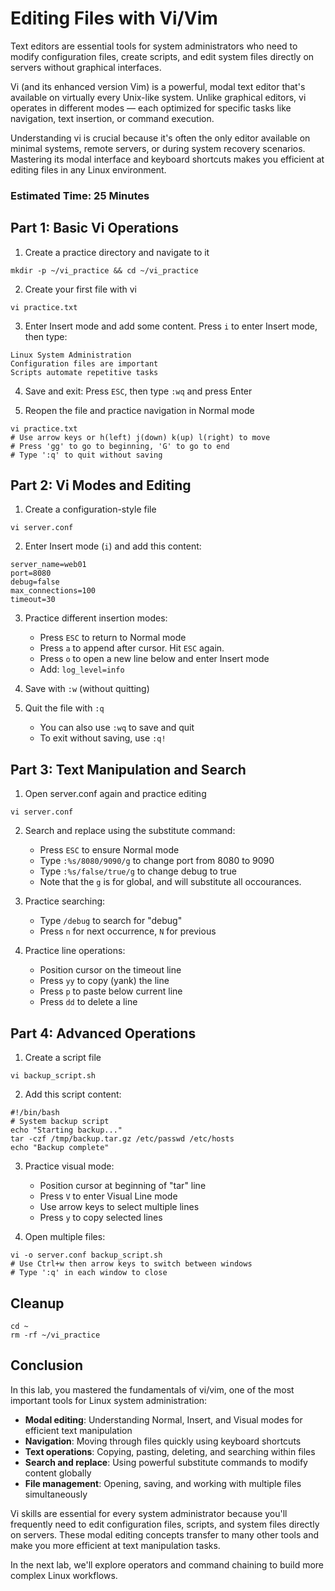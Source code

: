 # Editing Files with Vi/Vim

Text editors are essential tools for system administrators who need to modify configuration files, create scripts, and edit system files directly on servers without graphical interfaces.

Vi (and its enhanced version Vim) is a powerful, modal text editor that's available on virtually every Unix-like system. Unlike graphical editors, vi operates in different modes — each optimized for specific tasks like navigation, text insertion, or command execution.

Understanding vi is crucial because it's often the only editor available on minimal systems, remote servers, or during system recovery scenarios. Mastering its modal interface and keyboard shortcuts makes you efficient at editing files in any Linux environment.

### Estimated Time: 25 Minutes

## Part 1: Basic Vi Operations

1. Create a practice directory and navigate to it
```
mkdir -p ~/vi_practice && cd ~/vi_practice
```

2. Create your first file with vi
```
vi practice.txt
```

3. Enter Insert mode and add some content. Press `i` to enter Insert mode, then type:
```
Linux System Administration
Configuration files are important
Scripts automate repetitive tasks
```

4. Save and exit: Press `ESC`, then type `:wq` and press Enter

5. Reopen the file and practice navigation in Normal mode
```
vi practice.txt
# Use arrow keys or h(left) j(down) k(up) l(right) to move
# Press 'gg' to go to beginning, 'G' to go to end
# Type ':q' to quit without saving
```

## Part 2: Vi Modes and Editing

1. Create a configuration-style file
```
vi server.conf
```

2. Enter Insert mode (`i`) and add this content:
```
server_name=web01
port=8080
debug=false
max_connections=100
timeout=30
```

3. Practice different insertion modes:
   - Press `ESC` to return to Normal mode
   - Press `a` to append after cursor. Hit `ESC` again.
   - Press `o` to open a new line below and enter Insert mode
   - Add: `log_level=info`

4. Save with `:w` (without quitting)

5. Quit the file with `:q`
   - You can also use `:wq` to save and quit
   - To exit without saving, use `:q!`

## Part 3: Text Manipulation and Search

1. Open server.conf again and practice editing
```
vi server.conf
```

2. Search and replace using the substitute command:
   - Press `ESC` to ensure Normal mode
   - Type `:%s/8080/9090/g` to change port from 8080 to 9090
   - Type `:%s/false/true/g` to change debug to true
   - Note that the `g` is for global, and will substitute all occourances.

3. Practice searching:
   - Type `/debug` to search for "debug"
   - Press `n` for next occurrence, `N` for previous

4. Practice line operations:
   - Position cursor on the timeout line
   - Press `yy` to copy (yank) the line
   - Press `p` to paste below current line
   - Press `dd` to delete a line

## Part 4: Advanced Operations

1. Create a script file
```
vi backup_script.sh
```

2. Add this script content:
```
#!/bin/bash
# System backup script
echo "Starting backup..."
tar -czf /tmp/backup.tar.gz /etc/passwd /etc/hosts
echo "Backup complete"
```

3. Practice visual mode:
   - Position cursor at beginning of "tar" line
   - Press `V` to enter Visual Line mode
   - Use arrow keys to select multiple lines
   - Press `y` to copy selected lines

4. Open multiple files:
```
vi -o server.conf backup_script.sh
# Use Ctrl+w then arrow keys to switch between windows
# Type ':q' in each window to close
```

## Cleanup
```
cd ~
rm -rf ~/vi_practice
```

## Conclusion

In this lab, you mastered the fundamentals of vi/vim, one of the most important tools for Linux system administration:

- **Modal editing**: Understanding Normal, Insert, and Visual modes for efficient text manipulation
- **Navigation**: Moving through files quickly using keyboard shortcuts
- **Text operations**: Copying, pasting, deleting, and searching within files
- **Search and replace**: Using powerful substitute commands to modify content globally
- **File management**: Opening, saving, and working with multiple files simultaneously

Vi skills are essential for every system administrator because you'll frequently need to edit configuration files, scripts, and system files directly on servers. These modal editing concepts transfer to many other tools and make you more efficient at text manipulation tasks.

In the next lab, we'll explore operators and command chaining to build more complex Linux workflows.
